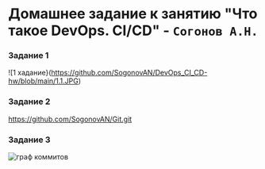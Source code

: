 # Домашнее задание к занятию "Что такое DevOps. СI/СD" - `Согонов А.Н.`

### Задание 1
![1 хадание}(https://github.com/SogonovAN/DevOps_CI_CD-hw/blob/main/1.1.JPG)
### Задание 2

https://github.com/SogonovAN/Git.git

### Задание 3


![граф коммитов](https://github.com/SogonovAN/screen/blob/main/3.JPG)
